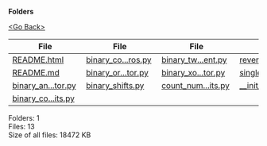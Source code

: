 **Folders**

[&lt;Go Back&gt;](../right.html)

<table><thead><tr class="header"><th><strong>File</strong></th><th><strong>File</strong></th><th><strong>File</strong></th><th><strong>File</strong></th></tr></thead><tbody><tr class="odd"><td><a href="README.html">README.html</a> </td><td><a href="binary_count_trailing_zeros.py">binary_co...ros.py</a> </td><td><a href="binary_twos_complement.py">binary_tw...ent.py</a> </td><td><a href="reverse_bits.py">reverse_bits.py</a> </td></tr><tr class="even"><td><a href="README.md">README.md</a> </td><td><a href="binary_or_operator.py">binary_or...tor.py</a> </td><td><a href="binary_xor_operator.py">binary_xo...tor.py</a> </td><td><a href="single_bit_manipulation_operations.py">single_bi...ons.py</a> </td></tr><tr class="odd"><td><a href="binary_and_operator.py">binary_an...tor.py</a> </td><td><a href="binary_shifts.py">binary_shifts.py</a> </td><td><a href="count_number_of_one_bits.py">count_num...its.py</a> </td><td><a href="__init__.py">__init__.py</a> </td></tr><tr class="even"><td><a href="binary_count_setbits.py">binary_co...its.py</a> </td><td></td><td></td><td></td></tr></tbody></table>

Folders: 1  
Files: 13  
Size of all files: 18472 KB

